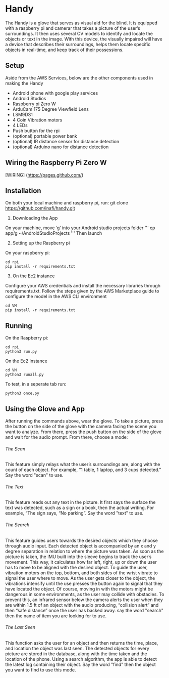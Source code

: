 # Handy

The Handy is a glove that serves as visual aid for the blind. It is equipped with a raspberry pi and camerar that takes a picture of the user’s surroundings. It then uses several CV models to identify and locate the objects or text in the image. With this device, the visually impaired will have a device that describes their surroundings, helps them locate specific objects in real-time, and keep track of their possessions.

## Setup

Aside from the AWS Services, below are the other components used in making the Handy

- Android phone with google play services
- Android Studios
- Raspberry pi Zero W
- ArduCam 175 Degree Viewfield Lens
- LSM9DS1
- 4  Coin Vibration motors
- 4 LEDs
- Push button for the rpi
- (optional) portable power bank 
- (optional) IR distance sensor for distance detection
- (optional) Arduino nano for distance detection

## Wiring the Raspberry Pi Zero W

[WIRING] (https://pages.github.com/)

## Installation

On both your local machine and  raspberry pi, run:
git clone https://github.com/inafi/handy.git

1. Downloading the App

On your machine, move ‘g’ into your Android studio projects folder
'''
cp app/g ~/AndroidStudioProjects
'''
Then launch

2. Setting up the Raspberry pi

On your raspberry pi: 

```
cd rpi
pip install -r requirements.txt
```

3. On the Ec2 instance

Configure your AWS credentials and install the necessary libraries through requirements.txt.
Follow the steps given by the AWS Marketplace guide to configure the model in the AWS CLI environment

```
cd VM
pip install -r requirements.txt
```

## Running 
On the Raspberry pi:

```
cd rpi
python3 run.py
```

On the Ec2 Instance 

```
cd VM
python3 runall.py
```
To test, in a seperate tab run:
```
python3 once.py
```

## Using the Glove and App

After running the commands above, wear the glove. To take a picture, press the button on the side of the glove with the camera facing the scene you want to analyze. From there, press the push button on the side of the glove and wait for the audio prompt. From there, choose a mode:

###### The Scan
This feature simply relays what the user’s surroundings are, along with the count of each object. For example, “1 table, 1 laptop, and 3 cups detected.” Say the word "scan" to use.

###### The Text
This feature reads out any text in the picture. It first says the surface the text was detected, such as a sign or a book, then the actual writing. For example, “The sign says, “No parking”. Say the word "text" to use.

###### The Search
This feature guides users towards the desired objects which they choose through audio input. Each detected object is accompanied by an x and y degree separation in relation to where the picture was taken. As soon as the picture is taken, the IMU built into the sleeve begins to track the user’s movement. This way, it calculates how far left, right, up or down the user has to move to be aligned with the desired object. To guide the user, vibration motors on the top, bottom, and both sides of the wrist vibrate to signal the user where to move. As the user gets closer to the object, the vibrations intensify until the use presses the button again to signal that they have located the object. Of course, moving in with the motors might be dangerous in some environments, as the user may collide with obstacles. To prevent this, an infrared sensor below the camera alerts the user when they are within 1.5 ft of an object with the audio producing, “collision alert” and then “safe distance” once the user has backed away. say the word "search" then the name of item you are looking for to use.

###### The Last Seen
This function asks the user for an object and then returns the time, place, and location the object was last seen. The detected objects for every picture are stored in the database, along with the time taken and the location of the phone. Using a search algorithm, the app is able to detect the latest log containing their object. Say the word "find" then the object you want to find to use this mode.
